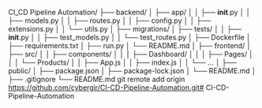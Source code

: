 CI_CD Pipeline Automation/
├── backend/
│   ├── app/
│   │   ├── __init__.py
│   │   ├── models.py
│   │   ├── routes.py
│   │   ├── config.py
│   │   ├── extensions.py
│   │   └── utils.py
│   ├── migrations/
│   ├── tests/
│   │   ├── __init__.py
│   │   ├── test_models.py
│   │   └── test_routes.py
│   ├── Dockerfile
│   ├── requirements.txt
│   ├── run.py
│   └── README.md
│
├── frontend/
│   ├── src/
│   │   ├── components/
│   │   │   ├── Dashboard/
│   │   │   ├── Pages/
│   │   │   └── Products/
│   │   ├── App.js
│   │   ├── index.js
│   │   └── ...
│   ├── public/
│   ├── package.json
│   ├── package-lock.json
│   └── README.md
│
├── .gitignore
└── README.md
git remote add origin https://github.com/cybergir/CI-CD-Pipeline-Automation.git# CI-CD-Pipeline-Automation
